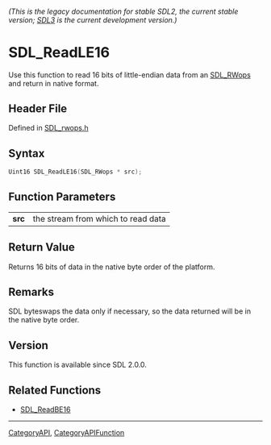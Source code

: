 ###### (This is the legacy documentation for stable SDL2, the current stable version; [SDL3](https://wiki.libsdl.org/SDL3/) is the current development version.)
# SDL_ReadLE16

Use this function to read 16 bits of little-endian data from an [SDL_RWops](SDL_RWops) and return in native format.

## Header File

Defined in [SDL_rwops.h](https://github.com/libsdl-org/SDL/blob/SDL2/include/SDL_rwops.h)

## Syntax

```c
Uint16 SDL_ReadLE16(SDL_RWops * src);

```

## Function Parameters

|             |                                    |
| ----------- | ---------------------------------- |
| **src**     | the stream from which to read data |

## Return Value

Returns 16 bits of data in the native byte order of the platform.

## Remarks

SDL byteswaps the data only if necessary, so the data returned will be in
the native byte order.

## Version

This function is available since SDL 2.0.0.

## Related Functions

* [SDL_ReadBE16](SDL_ReadBE16)

----
[CategoryAPI](CategoryAPI), [CategoryAPIFunction](CategoryAPIFunction)


